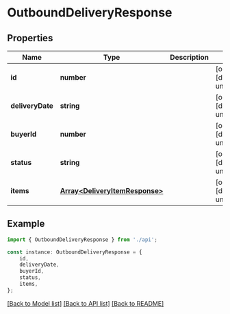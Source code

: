# OutboundDeliveryResponse


## Properties

Name | Type | Description | Notes
------------ | ------------- | ------------- | -------------
**id** | **number** |  | [optional] [default to undefined]
**deliveryDate** | **string** |  | [optional] [default to undefined]
**buyerId** | **number** |  | [optional] [default to undefined]
**status** | **string** |  | [optional] [default to undefined]
**items** | [**Array&lt;DeliveryItemResponse&gt;**](DeliveryItemResponse.md) |  | [optional] [default to undefined]

## Example

```typescript
import { OutboundDeliveryResponse } from './api';

const instance: OutboundDeliveryResponse = {
    id,
    deliveryDate,
    buyerId,
    status,
    items,
};
```

[[Back to Model list]](../README.md#documentation-for-models) [[Back to API list]](../README.md#documentation-for-api-endpoints) [[Back to README]](../README.md)
